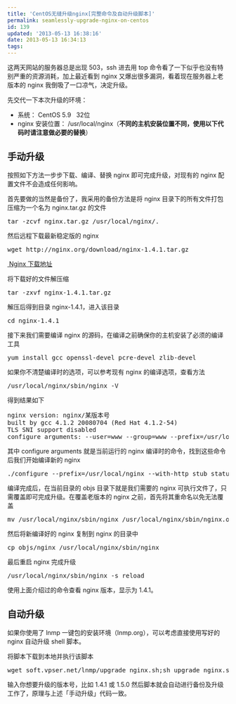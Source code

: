 ```yaml
---
title: 'CentOS无缝升级nginx[完整命令及自动升级脚本]'
permalink: seamlessly-upgrade-nginx-on-centos
id: 139
updated: '2013-05-13 16:38:16'
date: 2013-05-13 16:34:13
tags:
---
```


这两天网站的服务器总是出现 503，ssh 进去用 top 命令看了一下似乎也没有特别严重的资源消耗，加上最近看到 nginx 又爆出很多漏洞，看着现在服务器上老版本的 nginx 我倒吸了一口凉气，决定升级。

先交代一下本次升级的环境：
<ul>
	<li>系统： CentOS 5.9   32位</li>
	<li>nginx 安装位置： /usr/local/nginx（<strong>不同的主机安装位置不同，使用以下代码时请注意做必要的替换</strong>）</li>
</ul>
<h2>手动升级</h2>
按照如下方法一步步下载、编译、替换 nginx 即可完成升级，对现有的 nginx 配置文件不会造成任何影响。

首先要做的当然是备份了，我采用的备份方法是将 nginx 目录下的所有文件打包压缩为一个名为 nginx.tar.gz 的文件
<pre class="lang:sh decode:true" title="其中 /usr/local/nginx 是nginx的安装目录">tar -zcvf nginx.tar.gz /usr/local/nginx/.</pre>
然后远程下载最新稳定版的 nginx
<pre class="lang:sh decode:true">wget http://nginx.org/download/nginx-1.4.1.tar.gz</pre>
<a href="http://nginx.org/en/download.html" target="_blank"> Nginx 下载地址</a>

将下载好的文件解压缩
<pre class="lang:sh decode:true">tar -zxvf nginx-1.4.1.tar.gz</pre>
解压后得到目录 nginx-1.4.1，进入该目录
<pre class="lang:sh decode:true">cd nginx-1.4.1</pre>
接下来我们需要编译 nginx 的源码，在编译之前确保你的主机安装了必须的编译工具
<pre class="lang:sh decode:true">yum install gcc openssl-devel pcre-devel zlib-devel</pre>
如果你不清楚编译时的选项，可以参考现有 nginx 的编译选项，查看方法
<pre class="lang:sh decode:true">/usr/local/nginx/sbin/nginx -V</pre>
得到结果如下
<pre class="lang:sh decode:true">nginx version: nginx/某版本号
built by gcc 4.1.2 20080704 (Red Hat 4.1.2-54)
TLS SNI support disabled
configure arguments: --user=www --group=www --prefix=/usr/local/nginx --with-http_stub_status_module --with-http_ssl_module --with-http_gzip_static_module --with-ipv6</pre>
其中 configure arguments 就是当前运行的 nginx 编译时的命令，找到这些命令后我们开始编译新的 nginx
<pre class="lang:sh decode:true">./configure --prefix=/usr/local/nginx --with-http_stub_status_module --with-http_ssl_module --with-http_gzip_static_module --with-ipv6 &amp;&amp; make</pre>
编译完成后，在当前目录的 objs 目录下就是我们需要的 nginx 可执行文件了，只需覆盖即可完成升级。在覆盖老版本的 nginx 之前，首先将其重命名以免无法覆盖
<pre class="lang:sh decode:true">mv /usr/local/nginx/sbin/nginx /usr/local/nginx/sbin/nginx.old</pre>
然后将新编译好的 nginx 复制到 nginx 的目录中
<pre class="lang:sh decode:true">cp objs/nginx /usr/local/nginx/sbin/nginx</pre>
最后重启 nginx 完成升级
<pre class="lang:sh decode:true">/usr/local/nginx/sbin/nginx -s reload</pre>
使用上面介绍过的命令查看 nginx 版本，显示为 1.4.1。
<h2>自动升级</h2>
如果你使用了 lnmp 一键包的安装环境（lnmp.org），可以考虑直接使用写好的 nginx 自动升级 shell 脚本。

将脚本下载到本地并执行该脚本
<pre class="lang:sh decode:true">wget soft.vpser.net/lnmp/upgrade_nginx.sh;sh upgrade_nginx.sh</pre>
输入你想要升级的版本号，比如 1.4.1 或 1.5.0 然后脚本就会自动进行备份及升级工作了，原理与上述「手动升级」代码一致。